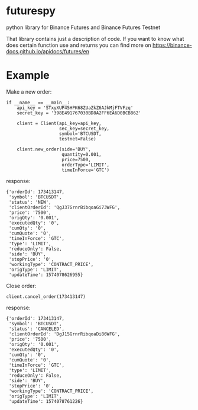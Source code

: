 # futurespy
python library for Binance Futures and Binance Futures Testnet

That library contains just a description of code.
If you want to know what does certain function use and returns you can find more on
    https://binance-docs.github.io/apidocs/futures/en

# Example
Make a new order:

    if __name__ == __main__:
        api_key = 'STxyXUP45HPK68ZUaZkZ6AJkMjFTVFzq'
        secret_key = '398E491767030BD8A2FF6EA6D0BCB862'

        client = Client(api_key=api_key, 
                        sec_key=secret_key,
                        symbol='BTCUSDT,
                        testnet=False)

        client.new_order(side='BUY',
                         quantity=0.001,
                         price=7500,
                         orderType='LIMIT',
                         timeInForce='GTC')
response:

    {'orderId': 173413147,
     'symbol': 'BTCUSDT',
     'status': 'NEW',
     'clientOrderId': 'QgJ37GrnrBibqoaGi73WFG',
     'price': '7500',
     'origQty': '0.001',
     'executedQty': '0',
     'cumQty': '0',
     'cumQuote': '0',
     'timeInForce': 'GTC',
     'type': 'LIMIT',
     'reduceOnly': False,
     'side': 'BUY',
     'stopPrice': '0',
     'workingType': 'CONTRACT_PRICE',
     'origType': 'LIMIT',
     'updateTime': 1574078626955}
     
Close order:
    
    client.cancel_order(173413147)
response:

    {'orderId': 173413147,
     'symbol': 'BTCUSDT',
     'status': 'CANCELED',
     'clientOrderId': 'DgJ15GrnrRibqoaDi86WFG',
     'price': '7500',
     'origQty': '0.001',
     'executedQty': '0',
     'cumQty': '0',
     'cumQuote': '0',
     'timeInForce': 'GTC',
     'type': 'LIMIT',
     'reduceOnly': False,
     'side': 'BUY',
     'stopPrice': '0',
     'workingType': 'CONTRACT_PRICE',
     'origType': 'LIMIT',
     'updateTime': 1574078761226}
  
  
